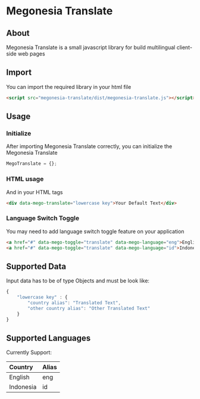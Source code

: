 # Megonesia Translate

## About

Megonesia Translate is a small javascript library for build multilingual client-side web pages

## Import

You can import the required library in your html file

```html
<script src="megonesia-translate/dist/megonesia-translate.js"></script>
```

## Usage

### Initialize

After importing Megonesia Translate correctly, you can initialize the Megonesia Translate

```javascript
MegoTranslate = {};
```

### HTML usage

And in your HTML tags

```html
<div data-mego-translate="lowercase key">Your Default Text</div>
```

### Language Switch Toggle

You may need to add language switch toggle feature on your application

```html
<a href="#" data-mego-toggle="translate" data-mego-language="eng">English</a>
<a href="#" data-mego-toggle="translate" data-mego-language="id">Indonesian</a>
```

## Supported Data

Input data has to be of type Objects and must be look like:

```javascript
{
    "lowercase key" : {
        "country alias": "Translated Text",
        "other country alias": "Other Translated Text"
    }
}
```

## Supported Languages

Currently Support:

| Country   | Alias |
| :-------- | :---- |
| English   | eng   |
| Indonesia | id    |
